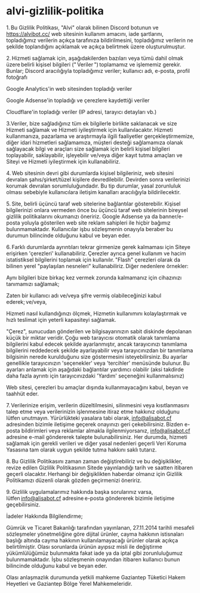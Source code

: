 # alvi-gizlilik-politika

1. Bu Gizlilik Politikası, "Alvi" olarak bilinen Discord botunun ve https://alvibot.cc/ web sitesinin kullanım amacını, iade şartlarını, topladığımız verilerin açıkça tarafınıza bildirilmesini, topladığımız verilerin ne şekilde toplandığını açıklamak ve açıkça belirtmek üzere oluşturulmuştur.

2. Hizmeti sağlamak için, aşağıdakilerden bazıları veya tümü dahil olmak üzere belirli kişisel bilgileri (" Veriler ") toplamamız ve işlememiz gerekir. Bunlar;
Discord aracılığıyla topladığımız veriler; kullanıcı adı, e-posta, profil fotoğrafı

Google Analytics'in web sitesinden topladığı veriler

Google Adsense'in topladığı ve çerezlere kaydettiği veriler

Cloudflare'in topladığı veriler (IP adresi, tarayıcı detayları vb.)


3.Veriler, bize sağladığınız tüm ek bilgilerle birlikte saklanacak ve size Hizmeti sağlamak ve Hizmeti iyileştirmek için kullanılacaktır. Hizmeti kullanmanıza, pazarlama ve araştırmayla ilgili faaliyetler gerçekleştirmemize, diğer idari hizmetleri sağlamamıza, müşteri desteği sağlamamıza olanak sağlayacak bilgi ve araçları size sağlamak için belirli kişisel bilgileri toplayabilir, saklayabilir, işleyebilir ve/veya diğer kayıt tutma amaçları ve Siteyi ve Hizmeti iyileştirmek için kullanabiliriz.

4. Web sitesinin devri gibi durumlarda kişisel bilgileriniz, web sitesini devralan şahıs/şirket/tüzel kişilere devredilebilir. Devirden sonra verilerinizi korumak devralan sorumluluğundadır. Bu tip durumlar, yasal zorunluluk olması sebebiyle kullanıcılara iletişim kanalları aracılığıyla bildirilecektir.

5. Site, belirli üçüncü taraf web sitelerine bağlantılar gösterebilir. Kişisel bilgilerinizi onlara vermeden önce bu üçüncü taraf web sitelerinin bireysel gizlilik politikalarını okumanızı öneririz. Google Adsense ya da banner/e-posta yoluyla gösterilen web site reklam sahipleri ile hiçbir bağımız bulunmamaktadır. Kullanıcılar işbu sözleşmenin onayıyla beraber bu durumun bilincinde olduğunu kabul ve beyan eder.

6. Farklı durumlarda ayrıntıları tekrar girmenize gerek kalmaması için Siteye erişirken 'çerezleri' kullanabiliriz. Çerezler ayrıca genel kullanım ve hacim istatistiksel bilgilerini toplamak için kullanılır. "Flash" çerezleri olarak da bilinen yerel "paylaşılan nesneleri" kullanabiliriz. Diğer nedenlere örnekler:

Aynı bilgileri bize birkaç kez vermek zorunda kalmamanız için cihazınızı tanımamızı sağlamak;

Zaten bir kullanıcı adı ve/veya şifre vermiş olabileceğinizi kabul ederek; ve/veya,

Hizmeti nasıl kullandığınızı ölçmek, Hizmetin kullanımını kolaylaştırmak ve hızlı teslimat için yeterli kapasiteyi sağlamak.

"Çerez", sunucudan gönderilen ve bilgisayarınızın sabit diskinde depolanan küçük bir miktar veridir. Çoğu web tarayıcısı otomatik olarak tanımlama bilgilerini kabul edecek şekilde ayarlanmıştır, ancak tarayıcınızı tanımlama bilgilerini reddedecek şekilde ayarlayabilir veya tarayıcınızdan bir tanımlama bilgisinin nerede kurulduğunu size göstermesini isteyebilirsiniz. Bu ayarlar genellikle tarayıcınızın 'seçenekler' veya 'tercihler' menüsünde bulunur. Bu ayarları anlamak için aşağıdaki bağlantılar yardımcı olabilir (aksi takdirde daha fazla ayrıntı için tarayıcınızdaki 'Yardım' seçeneğini kullanmalısınız)

Web sitesi, çerezleri bu amaçlar dışında kullanmayacağını kabul, beyan ve taahhüt eder.

7. Verilerinize erişim, verilerin düzeltilmesini, silinmesini veya kısıtlanmasını talep etme veya verilerinizin işlenmesine itiraz etme hakkınız olduğunu lütfen unutmayın. Yürürlükteki yasalara tabi olarak, info@alisabot.cf adresinden bizimle iletişime geçerek onayınızı geri çekebilirsiniz. Bizden e-posta bildirimleri veya reklamlar almakla ilgilenmiyorsanız, info@alisabot.cf adresine e-mail göndererek talepte bulunabilirsiniz. Her durumda, hizmeti sağlamak için gerekli verileri ve diğer yasal nedenleri geçerli Veri Koruma Yasasına tam olarak uygun şekilde tutma hakkını saklı tutarız.

8. Bu Gizlilik Politikasını zaman zaman değiştirebiliriz ve bu değişiklikler, revize edilen Gizlilik Politikasının Sitede yayınlandığı tarih ve saatten itibaren geçerli olacaktır. Herhangi bir değişiklikten haberdar olmanız için Gizlilik Politikamızı düzenli olarak gözden geçirmenizi öneririz.

9. Gizlilik uygulamalarımız hakkında başka sorularınız varsa, lütfen info@alisabot.cf adresine e-posta göndererek bizimle iletişime geçebilirsiniz.



İadeler Hakkında Bilgilendirme;

Gümrük ve Ticaret Bakanlığı tarafından yayınlanan, 27.11.2014 tarihli mesafeli sözleşmeler yönetmeliğine göre dijital ürünler, cayma hakkının istisnaları başlığı altında cayma hakkının kullanılamayacağı ürünler olarak açıkça belirtilmiştir. Olası sorunlarda ürünün ayıpsız misli ile değiştirme yükümlülüğümüz bulunmakta fakat iade ya da iptal gibi zorunluluğumuz bulunmamaktadır. İşbu sözleşmenin onayından itibaren kullanıcı bunun bilincinde olduğunu kabul ve beyan eder.

Olası anlaşmazlık durumunda yetkili mahkeme Gaziantep Tüketici Hakem Heyetleri ve Gaziantep Bölge Yerel Mahkemeleridir.
